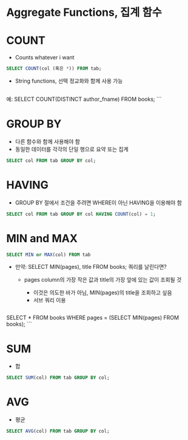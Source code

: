 # Aggregate Functions, 집계 함수

# COUNT

- Counts whatever i want

```SQL
SELECT COUNT(col (혹은 *)) FROM tab;
```

- String functions, 선택 정교화와 함께 사용 가능
    
    ```sql
예: SELECT COUNT(DISTINCT author_fname) FROM books;
    ```
    

# GROUP BY

- 다른 함수와 함께 사용해야 함
- 동일한 데이터를 각각의 단일 행으로 요약 또는 집계

```sql
SELECT col FROM tab GROUP BY col;
```

# HAVING

- GROUP BY 절에서 조건을 주려면 WHERE이 아닌 HAVING을 이용해야 함

```sql
SELECT col FROM tab GROUP BY col HAVING COUNT(col) = 1;
```

# MIN and MAX

```sql
SELECT MIN or MAX(col) FROM tab
```

- 만약: SELECT MIN(pages), title FROM books; 쿼리를 날린다면?
    - pages column의 가장 작은 값과 title의 가장 앞에 있는 값이 조회될 것
        - 이것은 의도한 바가 아님, MIN(pages)의 title을 조회하고 싶음
        - 서브 쿼리 이용
        
        ```sql
SELECT * FROM books
WHERE pages = (SELECT MIN(pages)
				FROM books);
        ```
        

# SUM

- 합

```sql
SELECT SUM(col) FROM tab GROUP BY col;
```

# AVG

- 평균

```sql
SELECT AVG(col) FROM tab GROUP BY col;
```